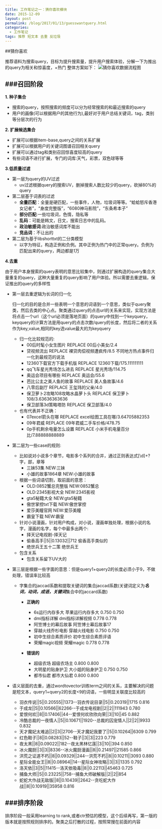 ```yaml
---
title: 工作笔记之一：猜你喜欢模块
date: 2015-12-09
layout: post
permalink: /blog/2017/01/13/guesswantquery.html
categories:
  - 工作笔记
tags: 推荐 短文本 去重 反垃圾
---
```




##猜你喜欢

推荐语料为搜索query，目标为提升搜索量，提升用户搜索体验，分解一下为推出的query为相关和惊喜度，+热门
整体方案如下：
![猜你喜欢数据流程图](http://superashan.hithub.io/images/guesswantquery/structure.png)

###召回阶段
----------------------------------------
__1. 种子集合__
    
  - 搜索的query，按照搜索的频度可以分为经常搜索的和最近搜索的query
  - 用户的画像(可以根据用户的其他行为),最好对于用户总结关键词，tag，类别等分层次的行为

__2. 扩展候选集合__
   
   - 扩展可以根据item-base,query之间的关系扩展
   - 扩展可以根据用户的关键词图谱召回相关query
   - 扩展可以通过tag和类别召回惊喜度较高的query
   - 有些词语不进行扩展，专门的词库:天气，彩票，双色球等等

__3.低质量过滤__

   - 第一层为query的UV过滤
     - uv过滤根据query的搜索UV，删掉搜索人数比较少的query，砍掉80%的query
   - 第二层基于词表的过滤   
     - **全量匹配**：全量是硬匹配，一些事件，人物，垃圾词等等。“蛤蛤怒斥香港女记者”，“身度完整版”，“6080神马影院”，“东条希本子”
     - **部分匹配**:一些垃圾词，色情，隐私等
     - **乱码**：可能是韩文，日文，搜索日志中的乱码。
     - **政治敏感词**:政治敏感词库不能出
     - **竞品词**：不让出的
   - 第二层为基于libshorttxt的二分类模型
     - 以字为特征，构造正例和负例。其中正例为热门中的正常query。负例为匹配出来的query，两边都是1万
 
__4.去重__
   
  由于用户本身搜索的query表明的意思比较集中，则通过扩展构造的query集合大量重复的query，这种大量重复的query影响了用户体验。所以需要去重逻辑，保证推出的query的多样性
  
  - 第一层去重逻辑为长词的归一化

    归一化的目的是合并一些表明一个意思的词语到一个意思，类似于query聚类，然后去类的中心点。聚类通过query的点击url的关系来实现，实现方法是将点击一个url（这个url必须是落地页面）的query中找到一个keyquery，keyquery的计算方法是用query的点击次数/query的长度，然后将二者的关系作为key,value,相同的key选value最大的为keyquery
    
    - 归一化比较规范的:
      - 00后时髦小女生图片  REPLACE 00后小美女/2.4
      - 贷视频流出 REPLACE 裸贷肉偿视频遭疯传/8.5 不同地方热点事件归一化到最规范的说法
      - 12360下载官方下载手机版 REPLACE 12360下载/175.111111111
      - qq飞车星光秀场怎么进去  REPLACE 星光秀场/114.75
      - 奥运会项目有哪些    REPLACE 奥运会/55.6
      - 芭比公主之美人鱼的故事  REPLACE 美人鱼故事/4.6
      - 八零后副厅  REPLACE 王玺玮的父亲/4.0
      - 保卫萝卜2攻略108攻略水晶萝卜头  REPLACE 保卫萝卜108/3.63636363636
      - 保卫部落3d策略塔防  REPLACE 保卫部落/4.0
    - 也有代表并不正确：
      - 07excel箭头在哪 REPLACE excel绘图工具在哪/3.64705882353
      - 09年君威    REPLACE 09年君威二手车价格/478.75
      - 0p手机剩余电量怎么设置  REPLACE 小米手机电量百分比/7.88888888889
  - 第二层为一些case的规则:
    - 比如说对小说多个章节，电影多个系列的合并，通过正则表达式[\d]+?字，部，章等
      - 三妹53集        NEW:三妹
      - 小雄的故事1864章        NEW:小雄的故事
    - 根据一些词语切割，取前面的意思：
      - OLD:0852蟹总完整版     NEW:0852蟹总
      - OLD:2345影视大全       NEW:2345影视
      - gta5秘籍大全       NEW:gta5秘籍
      - 傲世掌控txt下载    NEW:傲世掌控
      - 爱莎美瞳官网       NEW:爱莎美瞳
      - 霸皇下载   NEW:霸皇
    - 针对小说漫画，针对用户构成，对小说，漫画单独处理，根据小说的名字，漫画的名字，每个中最多出两个:
      - 择天记电视剧-择天记
      - 偷香高手||5||0.13032||712   偷香高手类似的
      - 绝世兵王五十二策  绝世兵王
    - 包含关系
      - 包含关系留下UV大的
  - 第三层是根据一些字面的意思：但是query1+query2的长度必须小于9，不做处理，错误率比较高
    - 字集合的jaccad系数和提取关键词的集合jaccad系数(关键词定义为***名词，动词，成语，关键词***集合中的jaccard系数)
      - **正确的**
         - 6s运行内存多大    苹果运行内存多大        0.750   0.750
         - dmi指标详解       dmi指标详解视频 0.778   0.778
         - 阿笠博士的幕后故事        阿笠博士幕后故事17
         - 穿越火线乔杉电影  穿越火线电影    0.750   0.750
         - 初中生综合素质评价        初中生综合素质评语 
         - 荣耀magic视频     荣耀magic       0.778   0.778
    
      - **错误的**      
         - 超级农场  超级农场主      0.800   0.800
         - 大明星的贴身护卫  大小姐的贴身护卫        0.750   0.750
         - 都市仙君  都市大仙君      0.800   0.800
   - 语义层面的去重，通过wordtovector训练term之间的关系，主要解决的问题是短文本，query1+query2的长度<9的词语，一些明显关联度比较高的
     - 羽衣传说||5||0.20555||1373--羽衣传说目录||5||0.20319||1715      0.816
     - 于成龙||5||0.10566||62266--于成龙电视剧||2||2||111943   0.780
     - 爱恨何欢||8||0.17406||44--爱恨何欢欣欣向荣||3||10||45   0.882
     - 冷酷总裁的一夜情人||5||0.10671||1920--总裁的囚宠情人||2||2||9933    0.832
     - 天才魔妃太难追||2||3||2706--天才魔妃我要了||5||0.10264||6309    0.799
     - 红色鞋子||8||0.08283||52--鞋子||3||3||223   0.779
     - 夜太黑||8||0.09022||182--夜太黑林忆莲||3||10||394   0.850
     - 冰火魔厨||3||3||8336--冰火魔厨漫画||8||0.21497||21585   0.866
     - 洪荒之证道不朽||8||0.09329||244--洪荒不朽||8||0.10211||3093 0.880
     - 星际全能女王||8||0.08964||14--星际女神攻略||3||3||1335  0.792
     - 洛天依||3||5||11415--洛天依吸毒||8||0.22113||45463  0.725
     - 捕鱼大师||5||0.23225||758--捕鱼大师破解版||2||2||854 
     - 蛇蛇大作战无敌版||8||0.10439||2642--贪吃蛇大作战||8||0.10919||35958 0.816



###排序阶段
----------------------------------------
        
 
排序阶段一般采用learning to rank,或者ctr预估的模型，这个后续再写，第一版的版本就是按照规则排序的。聚类之后打散的过程，按照常搜在前面的内容       
    
    


